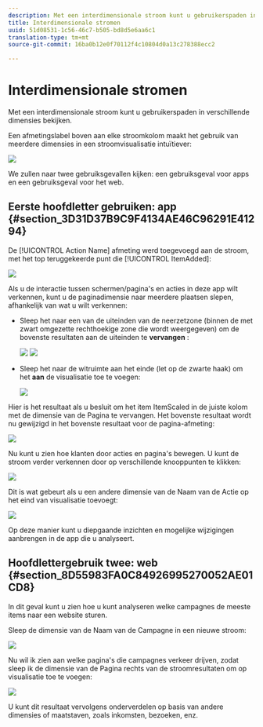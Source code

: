 ```yaml
---
description: Met een interdimensionale stroom kunt u gebruikerspaden in verschillende dimensies bekijken.
title: Interdimensionale stromen
uuid: 51d08531-1c56-46c7-b505-bd8d5e6aa6c1
translation-type: tm+mt
source-git-commit: 16ba0b12e0f70112f4c10804d0a13c278388ecc2

---
```



# Interdimensionale stromen

Met een interdimensionale stroom kunt u gebruikerspaden in verschillende dimensies bekijken.

Een afmetingslabel boven aan elke stroomkolom maakt het gebruik van meerdere dimensies in een stroomvisualisatie intuïtiever:

![](assets/flow.png)

We zullen naar twee gebruiksgevallen kijken: een gebruiksgeval voor apps en een gebruiksgeval voor het web.

## Eerste hoofdletter gebruiken: app {#section_3D31D37B9C9F4134AE46C96291E41294}

De [!UICONTROL Action Name] afmeting werd toegevoegd aan de stroom, met het top teruggekeerde punt die [!UICONTROL ItemAdded]:

![](assets/multi-dimensional-flow.png)

Als u de interactie tussen schermen/pagina&#39;s en acties in deze app wilt verkennen, kunt u de paginadimensie naar meerdere plaatsen slepen, afhankelijk van wat u wilt verkennen:

* Sleep het naar een van de uiteinden van de neerzetzone (binnen de met zwart omgezette rechthoekige zone die wordt weergegeven) om de bovenste resultaten aan de uiteinden te **vervangen** :

   ![](assets/multi-dimensional-flow2.png) ![](assets/multi-dimensional-flow3.png)

* Sleep het naar de witruimte aan het einde (let op de zwarte haak) om het **aan** de visualisatie toe te voegen:

   ![](assets/multi-dimensional-flow4.png)

Hier is het resultaat als u besluit om het item ItemScaled in de juiste kolom met de dimensie van de Pagina te vervangen. Het bovenste resultaat wordt nu gewijzigd in het bovenste resultaat voor de pagina-afmeting:

![](assets/multi-dimensional-flow5.png)

Nu kunt u zien hoe klanten door acties en pagina&#39;s bewegen. U kunt de stroom verder verkennen door op verschillende knooppunten te klikken:

![](assets/multi-dimensional-flow6.png)

Dit is wat gebeurt als u een andere dimensie van de Naam van de Actie op het eind van visualisatie toevoegt:

![](assets/multi-dimensional-flow7.png)

Op deze manier kunt u diepgaande inzichten en mogelijke wijzigingen aanbrengen in de app die u analyseert.

## Hoofdlettergebruik twee: web {#section_8D55983FA0C84926995270052AE01CD8}

In dit geval kunt u zien hoe u kunt analyseren welke campagnes de meeste items naar een website sturen.

Sleep de dimensie van de Naam van de Campagne in een nieuwe stroom:

![](assets/multi-dimensional-flow8.png)

Nu wil ik zien aan welke pagina&#39;s die campagnes verkeer drijven, zodat sleep ik de dimensie van de Pagina rechts van de stroomresultaten om op visualisatie toe te voegen:

![](assets/multi-dimensional-flow9.png)

U kunt dit resultaat vervolgens onderverdelen op basis van andere dimensies of maatstaven, zoals inkomsten, bezoeken, enz.
